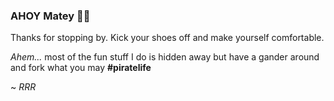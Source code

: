### AHOY Matey 👋🏾

Thanks for stopping by. Kick your shoes off and make yourself comfortable.

*Ahem...* most of the fun stuff I do is hidden away but have a gander around and fork what you may **#piratelife**

~ *RRR*
